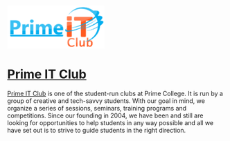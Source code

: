 <a href="https://www.primeitclub.com/about"><img src="https://raw.githubusercontent.com/primeitclub/.github/main/logo%20club.png" height="100"></a>
 
# [Prime IT Club](https://www.primeitclub.com/about)

[Prime IT Club](https://www.primeitclub.com/about) is one of the student-run clubs at Prime College. It is run by a group of creative and tech-savvy students. With our goal in mind, we organize a series of sessions, seminars, training programs and competitions. Since our founding in 2004, we have been and still are looking for opportunities to help students in any way possible and all we have set out is to strive to guide students in the right direction.
